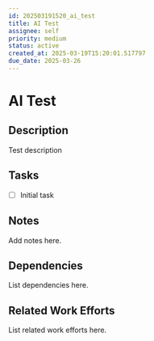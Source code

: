 ```yaml
---
id: 202503191520_ai_test
title: AI Test
assignee: self
priority: medium
status: active
created_at: 2025-03-19T15:20:01.517797
due_date: 2025-03-26
---
```


# AI Test

## Description
Test description

## Tasks
- [ ] Initial task

## Notes
Add notes here.

## Dependencies
List dependencies here.

## Related Work Efforts
List related work efforts here.